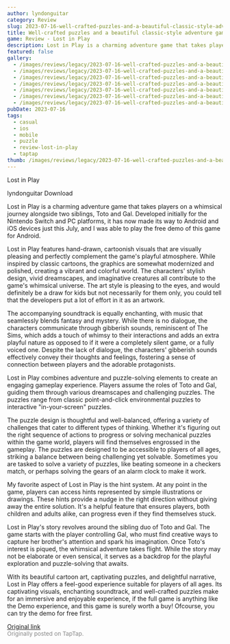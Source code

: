 ```yaml
---
author: lyndonguitar
category: Review
slug: 2023-07-16-well-crafted-puzzles-and-a-beautiful-classic-style-adventure-game-demo-review-lost-in
title: Well-crafted puzzles and a beautiful classic-style adventure game | Demo Review - Lost in Play
game: Review - Lost in Play
description: Lost in Play is a charming adventure game that takes players on a whimsical journey alongside two siblings, Toto and Gal. Developed initially for the Nintendo Switch and PC platforms, it has now made its way to Android and iOS devices just this July, and I was able to play the free demo of this game for Android.
featured: false
gallery:
  - /images/reviews/legacy/2023-07-16-well-crafted-puzzles-and-a-beautiful-classic-style-adventure-game--demo-review---lost-in--0.avif
  - /images/reviews/legacy/2023-07-16-well-crafted-puzzles-and-a-beautiful-classic-style-adventure-game--demo-review---lost-in--1.avif
  - /images/reviews/legacy/2023-07-16-well-crafted-puzzles-and-a-beautiful-classic-style-adventure-game--demo-review---lost-in--2.avif
  - /images/reviews/legacy/2023-07-16-well-crafted-puzzles-and-a-beautiful-classic-style-adventure-game--demo-review---lost-in--3.avif
  - /images/reviews/legacy/2023-07-16-well-crafted-puzzles-and-a-beautiful-classic-style-adventure-game--demo-review---lost-in--4.avif
  - /images/reviews/legacy/2023-07-16-well-crafted-puzzles-and-a-beautiful-classic-style-adventure-game--demo-review---lost-in--5.avif
  - /images/reviews/legacy/2023-07-16-well-crafted-puzzles-and-a-beautiful-classic-style-adventure-game--demo-review---lost-in--6.avif
pubDate: 2023-07-16
tags:
  - casual
  - ios
  - mobile
  - puzzle
  - review-lost-in-play
  - taptap
thumb: /images/reviews/legacy/2023-07-16-well-crafted-puzzles-and-a-beautiful-classic-style-adventure-game--demo-review---lost-in--0.avif
---
```


Lost in Play

lyndonguitar
Download

Lost in Play is a charming adventure game that takes players on a whimsical journey alongside two siblings, Toto and Gal. Developed initially for the Nintendo Switch and PC platforms, it has now made its way to Android and iOS devices just this July, and I was able to play the free demo of this game for Android.

Lost in Play features hand-drawn, cartoonish visuals that are visually pleasing and perfectly complement the game's playful atmosphere. While inspired by classic cartoons, the graphics are somewhat modernized and polished, creating a vibrant and colorful world. The characters' stylish design, vivid dreamscapes, and imaginative creatures all contribute to the game's whimsical universe. The art style is pleasing to the eyes, and would definitely be a draw for kids but not necessarily for them only, you could tell that the developers put a lot of effort in it as an artwork.

The accompanying soundtrack is equally enchanting, with music that seamlessly blends fantasy and mystery. While there is no dialogue, the characters communicate through gibberish sounds, reminiscent of The Sims, which adds a touch of whimsy to their interactions and adds an extra playful nature as opposed to if it were a completely silent game, or a fully voiced one. Despite the lack of dialogue, the characters' gibberish sounds effectively convey their thoughts and feelings, fostering a sense of connection between players and the adorable protagonists.

Lost in Play combines adventure and puzzle-solving elements to create an engaging gameplay experience. Players assume the roles of Toto and Gal, guiding them through various dreamscapes and challenging puzzles. The puzzles range from classic point-and-click environmental puzzles to interactive "in-your-screen" puzzles.

The puzzle design is thoughtful and well-balanced, offering a variety of challenges that cater to different types of thinking. Whether it's figuring out the right sequence of actions to progress or solving mechanical puzzles within the game world, players will find themselves engrossed in the gameplay. The puzzles are designed to be accessible to players of all ages, striking a balance between being challenging yet solvable. Sometimes you are tasked to solve a variety of puzzles, like beating someone in a checkers match, or perhaps solving the gears of an alarm clock to make it work.

My favorite aspect of Lost in Play is the hint system. At any point in the game, players can access hints represented by simple illustrations or drawings. These hints provide a nudge in the right direction without giving away the entire solution. It's a helpful feature that ensures players, both children and adults alike, can progress even if they find themselves stuck.

Lost in Play's story revolves around the sibling duo of Toto and Gal. The game starts with the player controlling Gal, who must find creative ways to capture her brother's attention and spark his imagination. Once Toto's interest is piqued, the whimsical adventure takes flight. While the story may not be elaborate or even sensical, it serves as a backdrop for the playful exploration and puzzle-solving that awaits.

With its beautiful cartoon art, captivating puzzles, and delightful narrative, Lost in Play offers a feel-good experience suitable for players of all ages. Its captivating visuals, enchanting soundtrack, and well-crafted puzzles make for an immersive and enjoyable experience, if the full game is anything like the Demo experience, and this game is surely worth a buy! Ofcourse, you can try the demo for free first.

[Original link](https://m.taptap.io/post/6008543?share_id=a6e4bfd3098c&utm_medium=share&utm_source=discord)<br><span style="font-size: 0.95em; color: #888;">Originally posted on TapTap.</span>